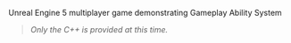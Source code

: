 Unreal Engine 5 multiplayer game demonstrating Gameplay Ability System

> _Only the C++ is provided at this time._
